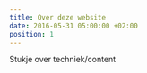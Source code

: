```yaml
---
title: Over deze website
date: 2016-05-31 05:00:00 +02:00
position: 1
---
```


Stukje over techniek/content